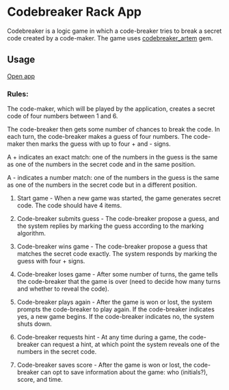 # Codebreaker Rack App

Codebreaker is a logic game in which a code-breaker tries to break a secret code created by a code-maker.
The game uses [codebreaker_artem](https://rubygems.org/gems/codebreaker_artem) gem.

## Usage

[Open app](https://codebreaker-rackapp.herokuapp.com)

### Rules:

The code-maker, which will be played by the application, creates a secret code of four numbers between 1 and 6.

The code-breaker then gets some number of chances to break the code. In each turn, the code-breaker makes a guess of four numbers. The code-maker then marks the guess with up to four + and - signs.

A + indicates an exact match: one of the numbers in the guess is the same as one of the numbers in the secret code and in the same position.

A - indicates a number match: one of the numbers in the guess is the same as one of the numbers in the secret code but in a different position.

1. Start game - When a new game was started, the game generates secret code. The code should have 4 items.

2. Code-breaker submits guess - The code-breaker propose a guess, and the system replies by marking the guess according to the marking algorithm.

3. Code-breaker wins game - The code-breaker propose a guess that matches the secret code exactly. The system responds by marking the guess with four + signs.

4. Code-breaker loses game - After some number of turns, the game tells the code-breaker that the game is over (need to decide how many turns and whether to reveal the code).

5. Code-breaker plays again - After the game is won or lost, the system prompts the code-breaker to play again. If the code-breaker indicates yes, a new game begins. If the code-breaker indicates no, the system shuts down.

6. Code-breaker requests hint - At any time during a game, the code-breaker can request a hint, at which point the system reveals one of the numbers in the secret code.

7. Code-breaker saves score - After the game is won or lost, the code-breaker can opt to save information about the game: who (initials?), score, and time.

